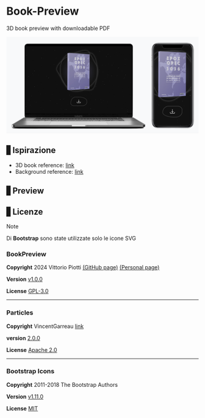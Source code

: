 # Book-Preview

3D book preview with downloadable PDF


<img src="/github/socialpreview.png"/>



## ▋Ispirazione

- 3D book reference: [link](https://www.youtube.com/watch?v=P4PQpLpw8rc&t=87s)
- Background reference: [link](https://codepen.io/bob6664569/pen/rOzmve)



## ▋Preview


## ▋Licenze


> [!NOTE]
> Di **Bootstrap** sono state utilizzate solo le icone SVG


### BookPreview

**Copyright** 2024 Vittorio Piotti [(GitHub page)](https://github.com/vittorioPiotti) [(Personal page)](https://vittoriopiotti.altervista.org/)

**Version** [v1.0.0](https://github.com/vittorioPiotti/Book-Preview/releases/tag/1.0.0)

**License** [GPL-3.0](https://github.com/vittorioPiotti/Book-Preview/blob/main/LICENSE.md)

---

### Particles

**Copyright** VincentGarreau [link](https://github.com/VincentGarreau)

**version** [2.0.0](https://github.com/VincentGarreau/particles.js/releases/tag/2.0.0)

**License** [Apache 2.0](https://github.com/VincentGarreau/particles.js/blob/master/LICENSE.md)



---

### Bootstrap Icons

**Copyright** 2011-2018 The Bootstrap Authors 

**Version** [v1.11.0](https://blog.getbootstrap.com/2023/09/12/bootstrap-icons-1-11-0/)

**License** [MIT](https://github.com/twbs/icons/blob/main/LICENSE)

